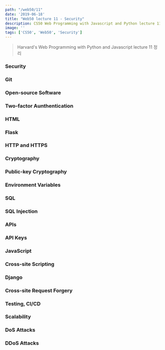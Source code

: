 ```yaml
---
path: "/web50/11"
date: '2019-06-18'
title: "Web50 lecture 11 - Security"
description: CS50 Web Programming with Javascript and Python lecture 11 정리
image: ''
tags: ['CS50', 'Web50', 'Security']
---
```

> Harvard's Web Programming with Python and Javascript lecture 11 정리

### Security

### Git 

### Open-source Software

### Two-factor Aunthentication

### HTML

### Flask

### HTTP and HTTPS

### Cryptography

### Public-key Cryptography

### Environment Variables

### SQL

### SQL Injection

### APIs

### API Keys

### JavaScript

### Cross-site Scripting

### Django

### Cross-site Request Forgery

### Testing, CI/CD

### Scalability

### DoS Attacks

### DDoS Attacks
